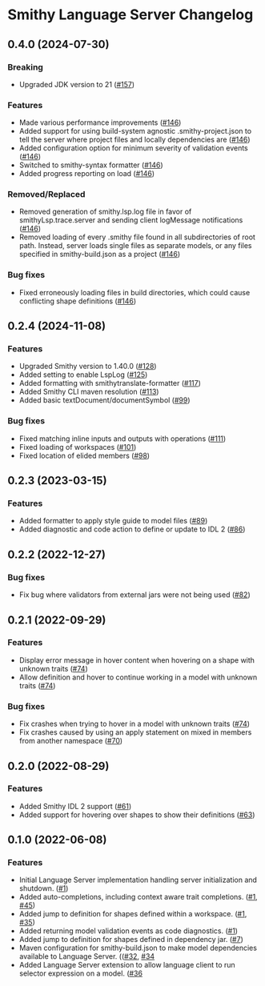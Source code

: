 # Smithy Language Server Changelog

## 0.4.0 (2024-07-30)

### Breaking
* Upgraded JDK version to 21 ([#157](https://github.com/smithy-lang/smithy-language-server/pull/157))

### Features
* Made various performance improvements ([#146](https://github.com/smithy-lang/smithy-language-server/pull/146))
* Added support for using build-system agnostic .smithy-project.json to tell the server where project files and locally dependencies are ([#146](https://github.com/smithy-lang/smithy-language-server/pull/146))
* Added configuration option for minimum severity of validation events ([#146](https://github.com/smithy-lang/smithy-language-server/pull/146))
* Switched to smithy-syntax formatter ([#146](https://github.com/smithy-lang/smithy-language-server/pull/146))
* Added progress reporting on load ([#146](https://github.com/smithy-lang/smithy-language-server/pull/146))

### Removed/Replaced
* Removed generation of smithy.lsp.log file in favor of smithyLsp.trace.server and sending client logMessage notifications ([#146](https://github.com/smithy-lang/smithy-language-server/pull/146))
* Removed loading of every .smithy file found in all subdirectories of root path. Instead, server loads single files as separate models, or any files specified in smithy-build.json as a project ([#146](https://github.com/smithy-lang/smithy-language-server/pull/146))

### Bug fixes
* Fixed erroneously loading files in build directories, which could cause conflicting shape definitions ([#146](https://github.com/smithy-lang/smithy-language-server/pull/146))

## 0.2.4 (2024-11-08)

### Features
* Upgraded Smithy version to 1.40.0 ([#128](https://github.com/awslabs/smithy-language-server/pull/128))
* Added setting to enable LspLog ([#125](https://github.com/awslabs/smithy-language-server/pull/125))
* Added formatting with smithytranslate-formatter ([#117](https://github.com/awslabs/smithy-language-server/pull/117))
* Added Smithy CLI maven resolution ([#113](https://github.com/awslabs/smithy-language-server/pull/113))
* Added basic textDocument/documentSymbol ([#99](https://github.com/awslabs/smithy-language-server/pull/99))

### Bug fixes
* Fixed matching inline inputs and outputs with operations ([#111](https://github.com/awslabs/smithy-language-server/pull/111))
* Fixed loading of workspaces ([#101](https://github.com/awslabs/smithy-language-server/pull/101))
* Fixed location of elided members ([#98](https://github.com/awslabs/smithy-language-server/pull/98))

## 0.2.3 (2023-03-15)

### Features
* Added formatter to apply style guide to model files ([#89](https://github.com/awslabs/smithy-language-server/pull/89))
* Added diagnostic and code action to define or update to IDL 2 ([#86](https://github.com/awslabs/smithy-language-server/pull/86))

## 0.2.2 (2022-12-27)

### Bug fixes
* Fix bug where validators from external jars were not being used ([#82](https://github.com/awslabs/smithy-language-server/pull/82))

## 0.2.1 (2022-09-29)

### Features
* Display error message in hover content when hovering on a shape with unknown traits ([#74](https://github.com/awslabs/smithy-language-server/pull/74))
* Allow definition and hover to continue working in a model with unknown traits ([#74](https://github.com/awslabs/smithy-language-server/pull/74))

### Bug fixes
* Fix crashes when trying to hover in a model with unknown traits ([#74](https://github.com/awslabs/smithy-language-server/pull/74))
* Fix crashes caused by using an apply statement on mixed in members from another namespace ([#70](https://github.com/awslabs/smithy-language-server/pull/70))

## 0.2.0 (2022-08-29)

### Features
* Added Smithy IDL 2 support ([#61](https://github.com/awslabs/smithy-language-server/pull/61))
* Added support for hovering over shapes to show their definitions ([#63](https://github.com/awslabs/smithy-language-server/pull/63))

## 0.1.0 (2022-06-08)

### Features
* Initial Language Server implementation handling server initialization and shutdown. ([#1](https://github.com/awslabs/smithy-language-server/pull/1))
* Added auto-completions, including context aware trait completions. ([#1](https://github.com/awslabs/smithy-language-server/pull/1), [#45](https://github.com/awslabs/smithy-language-server/pull/45))
* Added jump to definition for shapes defined within a workspace. ([#1](https://github.com/awslabs/smithy-language-server/pull/1), [#35](https://github.com/awslabs/smithy-language-server/pull/35))
* Added returning model validation events as code diagnostics. ([#1](https://github.com/awslabs/smithy-language-server/pull/1))
* Added jump to definition for shapes defined in dependency jar. ([#7](https://github.com/awslabs/smithy-language-server/pull/7))
* Maven configuration for smithy-build.json to make model dependencies available to Language Server. (([#32](https://github.com/awslabs/smithy-language-server/pull/32), [#34](https://github.com/awslabs/smithy-language-server/pull/34)
* Added Language Server extension to allow language client to run selector expression on a model. ([#36](https://github.com/awslabs/smithy-language-server/pull/36) 
